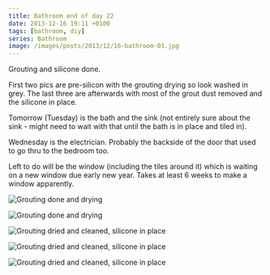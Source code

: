 ```yaml
---
title: Bathroom end of day 22
date: 2013-12-16 19:11 +0100
tags: [bathroom, diy]
series: Bathroom
image: /images/posts/2013/12/16-bathroom-01.jpg
---
```


Grouting and silicone done.

First two pics are pre-silicon with the grouting drying so look washed in grey. The last three are afterwards with most of the grout dust removed and the silicone in place.

Tomorrow (Tuesday) is the bath and the sink (not entirely sure about the sink - might need to wait with that until the bath is in place and tiled in).

Wednesday is the electrician. Probably the backside of the door that used to go thru to the bedroom too.

Left to do will be the window (including the tiles around it) which is waiting on a new window due early new year. Takes at least 6 weeks to make a window apparently.

![Grouting done and drying](/images/posts/2013/12/16-bathroom-01.jpg)

![Grouting done and drying](/images/posts/2013/12/16-bathroom-02.jpg)

![Grouting dried and cleaned, silicone in place](/images/posts/2013/12/16-bathroom-03.jpg)

![Grouting dried and cleaned, silicone in place](/images/posts/2013/12/16-bathroom-04.jpg)

![Grouting dried and cleaned, silicone in place](/images/posts/2013/12/16-bathroom-05.jpg)
